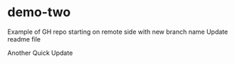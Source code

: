 # demo-two
Example of GH repo starting on remote side with new branch name
Update readme file

Another Quick Update


